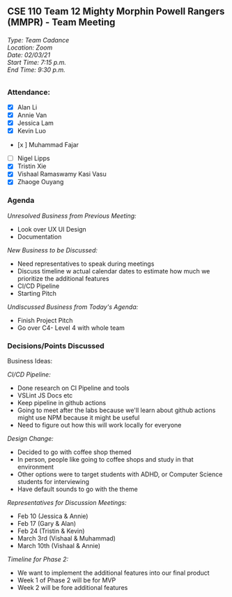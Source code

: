 ## CSE 110 Team 12 Mighty Morphin Powell Rangers (MMPR) - Team Meeting
###### Type: Team Cadance <br/> Location: Zoom <br/> Date: 02/03/21 <br/> Start Time: 7:15 p.m. <br/> End Time: 9:30 p.m.

### Attendance:
- [x] Alan Li
- [x] Annie Van
- [x] Jessica Lam
- [x] Kevin Luo
- [x ] Muhammad Fajar
- [ ] Nigel Lipps
- [x] Tristin Xie
- [x] Vishaal Ramaswamy Kasi Vasu
- [x] Zhaoge Ouyang

### Agenda

_Unresolved Business from Previous Meeting:_
- Look over UX UI Design
- Documentation

_New Business to be Discussed:_
- Need representatives to speak during meetings
- Discuss timeline w actual calendar dates to estimate how much we prioritize the additional features
- CI/CD Pipeline
- Starting Pitch

_Undiscussed Business from Today's Agenda:_
- Finish Project Pitch
- Go over C4- Level 4 with whole team

### Decisions/Points Discussed

Business Ideas:

_CI/CD Pipeline:_
- Done research on CI Pipeline and tools
- VSLint JS Docs etc
- Keep pipeline in github actions
- Going to meet after the labs because we'll learn about github actions 
might use NPM because it might be useful
- Need to figure out how this will work locally for everyone

_Design Change:_
- Decided to go with coffee shop themed
- In person, people like going to coffee shops and study in that environment
- Other options were to target students with ADHD, or Computer Science students for interviewing 
- Have default sounds to go with the theme

_Representatives for Discussion Meetings:_
- Feb 10 (Jessica & Annie)
- Feb 17 (Gary & Alan)
- Feb 24 (Tristin & Kevin)
- March 3rd (Vishaal & Muhammad)
- March 10th (Vishaal & Annie)

_Timeline for Phase 2:_
- We want to implement the additional features into our final product
- Week 1 of Phase 2 will be for MVP
- Week 2 will be fore additional features

